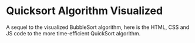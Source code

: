 # Quicksort Algorithm Visualized

A sequel to the visualized BubbleSort algorithm, here is the HTML, CSS and JS code to the more time-efficient QuickSort algorithm.
